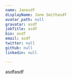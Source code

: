 ```yaml
---
name: Janesdf
displayName: Jane Smithasdf
avatar_path: null
gravatar: asdf
jobTitle: asdf
bio: asdf
email: asdf
twitter: null
github: null
linkedin: null

---
```

<p>asdfasdf</p>
